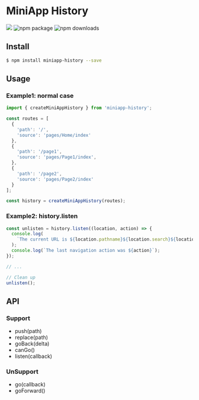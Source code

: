 # MiniApp History
<a href="https://travis-ci.com/raxjs/miniapp-history"><img src="https://travis-ci.com/raxjs/miniapp-history.svg?branch=master"></a>
<img src="https://img.shields.io/npm/v/miniapp-history.svg" alt="npm package" />
<img src="https://img.shields.io/npm/dm/miniapp-history.svg" alt="npm downloads" />

## Install
```bash
$ npm install miniapp-history --save
```

## Usage

### Example1: normal case
```js
import { createMiniAppHistory } from 'miniapp-history';

const routes = [
  {
    'path': '/',
    'source': 'pages/Home/index'
  },
  {
    'path': '/page1',
    'source': 'pages/Page1/index',
  },
  {
    'path': '/page2',
    'source': 'pages/Page2/index'
  }
];

const history = createMiniAppHistory(routes);
```

### Example2: history.listen
```js
const unlisten = history.listen((location, action) => {
  console.log(
    `The current URL is ${location.pathname}${location.search}${location.hash}`
  );
  console.log(`The last navigation action was ${action}`);
});

// ...

// Clean up
unlisten();
```

## API

### Support
* push(path)
* replace(path)
* goBack(delta)
* canGo()
* listen(callback)

### UnSupport
* go(callback)
* goForward()

